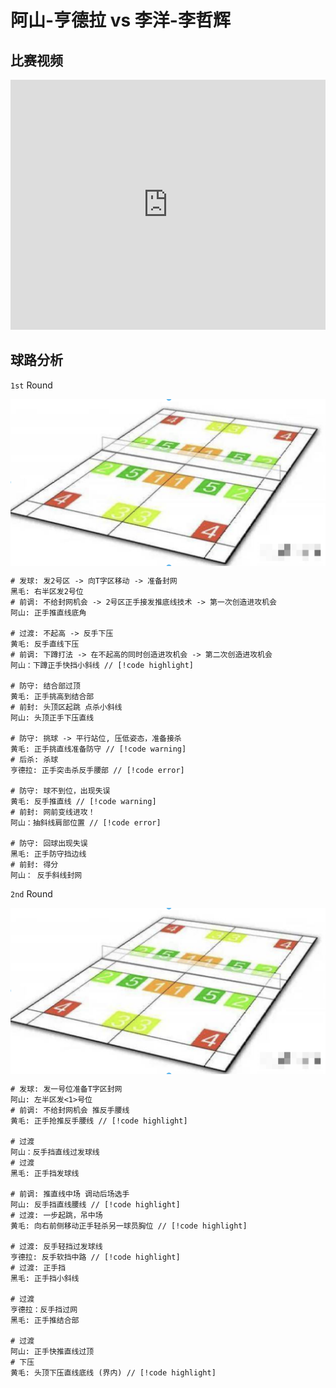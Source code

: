 # 阿山-亨德拉 vs 李洋-李哲辉

## 比赛视频

<iframe width="100%" height="400" src="https://www.youtube.com/embed/CcJxj3a2aCQ?si=VRndQ395fnWDCAu6" title="YouTube video player" frameborder="0" allow="accelerometer; autoplay; clipboard-write; encrypted-media; gyroscope; picture-in-picture; web-share" referrerpolicy="strict-origin-when-cross-origin" allowfullscreen></iframe>




## 球路分析
<!-- examples -->
<!-- // [!code highlight] -->
<!-- // [!code warning] -->
<!-- // [!code error] -->
`1st` Round

<p align="center"><img style="display: block; width: 600px; margin: 0 auto;" src="./img/2024-04-27-01-14-44.png" alt="no image found"></p>

```diff:line-numbers
# 发球: 发2号区 -> 向T字区移动 -> 准备封网
黑毛: 右半区发2号位
# 前调: 不给封网机会 -> 2号区正手接发推底线技术 -> 第一次创造进攻机会
阿山: 正手推直线底角 

# 过渡: 不起高 -> 反手下压
黄毛: 反手直线下压
# 前调: 下蹲打法 -> 在不起高的同时创造进攻机会 -> 第二次创造进攻机会
阿山：下蹲正手快挡小斜线 // [!code highlight]

# 防守: 结合部过顶
黄毛: 正手挑高到结合部
# 前封: 头顶区起跳 点杀小斜线
阿山: 头顶正手下压直线

# 防守: 挑球 -> 平行站位, 压低姿态，准备接杀
黄毛: 正手挑直线准备防守 // [!code warning]
# 后杀: 杀球
亨德拉: 正手突击杀反手腰部 // [!code error]

# 防守: 球不到位，出现失误
黄毛: 反手推直线 // [!code warning]
# 前封: 网前变线进攻！
阿山：抽斜线肩部位置 // [!code error]

# 防守: 回球出现失误
黑毛: 正手防守挡边线
# 前封: 得分
阿山： 反手斜线封网
```

`2nd` Round

<p align="center"><img style="display: block; width: 600px; margin: 0 auto;" src="./img/2024-04-27-01-14-44.png" alt="no image found"></p>

```diff:line-numbers
# 发球: 发一号位准备T字区封网
阿山: 左半区发<1>号位
# 前调: 不给封网机会 推反手腰线
黄毛: 正手抢推反手腰线 // [!code highlight]

# 过渡
阿山：反手挡直线过发球线
# 过渡
黑毛: 正手挡发球线

# 前调: 推直线中场 调动后场选手
阿山: 反手挡直线腰线 // [!code highlight]
# 过渡: 一步起跳，吊中场
黄毛: 向右前侧移动正手轻杀另一球员胸位 // [!code highlight]

# 过渡: 反手轻挡过发球线
亨德拉: 反手软挡中路 // [!code highlight]
# 过渡: 正手挡
黑毛: 正手挡小斜线

# 过渡
亨德拉：反手挡过网
黑毛: 正手推结合部

# 过渡
阿山: 正手快推直线过顶
# 下压
黄毛: 头顶下压直线底线 (界内) // [!code highlight]
```